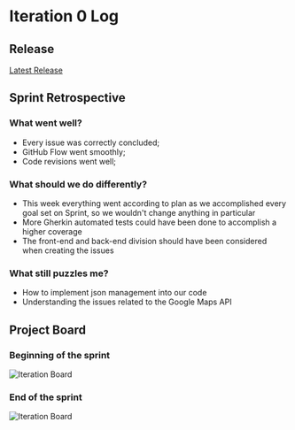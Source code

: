 # Iteration 0 Log

## Release

[Latest Release](https://github.com/FEUP-LEIC-ES-2023-24/templates)

## Sprint Retrospective

### What went well?

- Every issue was correctly concluded;
- GitHub Flow went smoothly;
- Code revisions went well;

### What should we do differently?

- This week everything went according to plan as we accomplished every goal set on Sprint, so we wouldn't change anything in particular
- More Gherkin automated tests could have been done to accomplish a higher coverage
- The front-end and back-end division should have been considered when creating the issues

### What still puzzles me?

- How to implement json management into our code
- Understanding the issues related to the Google Maps API

## Project Board

### Beginning of the sprint

![Iteration Board](/images/iterationXboardbegin.png)

### End of the sprint

![Iteration Board](/images/iterationXboardend.png)
